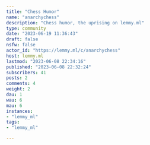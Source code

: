 ```yaml
---
title: "Chess Humor" 
name: "anarchychess"
description: "Chess humor, the uprising on lemmy.ml"
type: community
date: "2023-06-19 11:36:43"
draft: false
nsfw: false
actor_id: "https://lemmy.ml/c/anarchychess"
host: lemmy.ml
lastmod: "2023-06-08 22:34:16"
published: "2023-06-08 22:32:24"
subscribers: 41
posts: 2
comments: 4
weight: 2
dau: 1
wau: 6
mau: 6
instances:
- "lemmy_ml"
tags: 
- "lemmy_ml"

---
```

